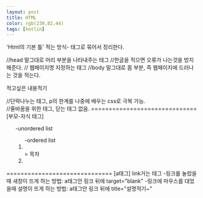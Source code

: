 ```yaml
---
layout: post
title: HTML
color: rgb(230,82,44)
tags: [kotlin]
---
```

'Html의 기본 틀' 적는 방식- 태그로 묶어서 정리한다. 
<!Doctype html>
<html>
<head>   //head 말그대로 머리 부분을 나타내주는 태그
    <meta charset="utf-8">  //한글을 적으면 오류가 나는것을 방지해준다. 
    <title></title>  // 웹페이지명 지정하는 태그
</head>
<body> //body 말그대로 몸 부분, 즉 웹페이지에 드러나는 것을 적는다.
   <p> 적고싶은 내용적기 </p> //단락나누는 태그, p의 한계를 나중에 배우는 css로 극복 가능.
   <br>   //줄바꿈을 위한 태그, 닫는 태그 없음.
</body>
</html>
==============================
[부모-자식 태그]
<ul>-unordered list           <ol>-ordered list
   <li></li>  = 목차                    <li></li>
</ul>                         </ol>
==============================
[a태그]
link거는 태그
<a href="link주소복사해서 붙여넣기"></a>
 -링크를 눌렀을때 새창이 뜨게 하는 방법: a태그안 링크 뒤에 target="blank"
 -링크에 마우스를 대었을때 설명이 뜨게 하는 방법: a태그안 링크 뒤에 title="설명적기~"

